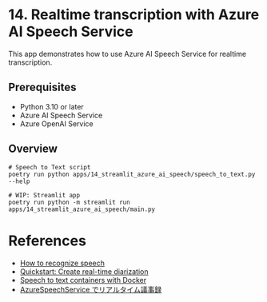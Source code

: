 # 14. Realtime transcription with Azure AI Speech Service

This app demonstrates how to use Azure AI Speech Service for realtime transcription.

## Prerequisites

- Python 3.10 or later
- Azure AI Speech Service
- Azure OpenAI Service

## Overview

```shell
# Speech to Text script
poetry run python apps/14_streamlit_azure_ai_speech/speech_to_text.py --help

# WIP: Streamlit app
poetry run python -m streamlit run apps/14_streamlit_azure_ai_speech/main.py
```

# References

- [How to recognize speech](https://learn.microsoft.com/azure/ai-services/speech-service/how-to-recognize-speech?pivots=programming-language-python)
- [Quickstart: Create real-time diarization](https://learn.microsoft.com/azure/ai-services/speech-service/get-started-stt-diarization?tabs=windows&pivots=programming-language-python)
- [Speech to text containers with Docker](https://learn.microsoft.com/azure/ai-services/speech-service/speech-container-stt?tabs=container&pivots=programming-language-python)
- [AzureSpeechService でリアルタイム議事録](https://zenn.dev/o_ken_surprise/articles/991f5b592b91ee)
